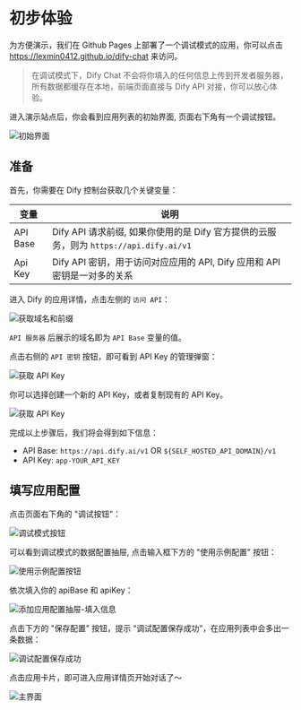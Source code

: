 # 初步体验

为方便演示，我们在 Github Pages 上部署了一个调试模式的应用，你可以点击 https://lexmin0412.github.io/dify-chat 来访问。

> 在调试模式下，Dify Chat 不会将你填入的任何信息上传到开发者服务器，所有数据都缓存在本地，前端页面直接与 Dify API 对接，你可以放心体验。

进入演示站点后，你会看到应用列表的初始界面, 页面右下角有一个调试按钮。

![初始界面](/guide__debug_mode_main.png)

## 准备

首先，你需要在 Dify 控制台获取几个关键变量：

| 变量     | 说明                                                                                   |
| -------- | -------------------------------------------------------------------------------------- |
| API Base | Dify API 请求前缀, 如果你使用的是 Dify 官方提供的云服务，则为 `https://api.dify.ai/v1` |
| Api Key  | Dify API 密钥，用于访问对应应用的 API, Dify 应用和 API 密钥是一对多的关系              |

进入 Dify 的应用详情，点击左侧的 `访问 API`：

![获取域名和前缀](/get_api_base.png)

`API 服务器` 后展示的域名即为 `API Base` 变量的值。

点击右侧的 `API 密钥` 按钮，即可看到 API Key 的管理弹窗：

![获取 API Key](/get_api_key_entry.png)

你可以选择创建一个新的 API Key，或者复制现有的 API Key。

![获取 API Key](/get_api_key.png)

完成以上步骤后，我们将会得到如下信息：

- API Base: `https://api.dify.ai/v1` OR `${SELF_HOSTED_API_DOMAIN}/v1`
- API Key: `app-YOUR_API_KEY`

## 填写应用配置

点击页面右下角的 "调试按钮"：

![调试模式按钮](/guide__debug_mode_button.png)

可以看到调试模式的数据配置抽屉, 点击输入框下方的 "使用示例配置" 按钮：

![使用示例配置按钮](/guide__debug_mode_use_sample_data_button.png)

依次填入你的 apiBase 和 apiKey：

![添加应用配置抽屉-填入信息](/guide__debug_mode_data_fulfilled.png)

点击下方的 "保存配置" 按钮，提示 “调试配置保存成功”，在应用列表中会多出一条数据：

![调试配置保存成功](/guide__debug_mode_save_success.png)

点击应用卡片，即可进入应用详情页开始对话了～

![主界面](/guide__sample_chat_main.png)
